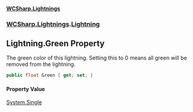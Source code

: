 #### [WCSharp.Lightnings](README.md 'README')
### [WCSharp.Lightnings](WCSharp.Lightnings.md 'WCSharp.Lightnings').[Lightning](WCSharp.Lightnings.Lightning.md 'WCSharp.Lightnings.Lightning')

## Lightning.Green Property

The green color of this lightning. Setting this to 0 means all green will be removed from the lightning.

```csharp
public float Green { get; set; }
```

#### Property Value
[System.Single](https://docs.microsoft.com/en-us/dotnet/api/System.Single 'System.Single')